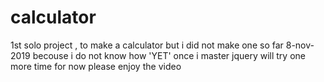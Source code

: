 # calculator
1st solo project , to make a calculator
but
i did not make one so far 8-nov-2019 becouse i do not know how 'YET'
once i master  jquery will try one more time
for now please enjoy the video
